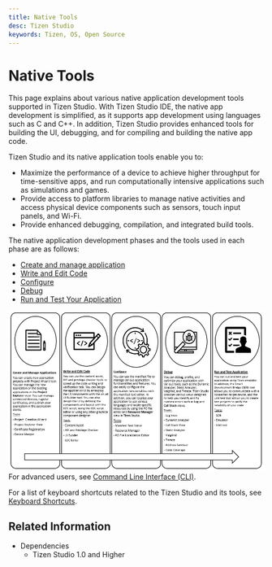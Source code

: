 ```yaml
---
title: Native Tools 
desc: Tizen Studio
keywords: Tizen, OS, Open Source
---
```


# Native Tools

This page explains about various native application development tools supported in Tizen Studio. With Tizen Studio IDE, the native app development is simplified, as it supports app development using languages such as C and C++.
In addition, Tizen Studio provides enhanced tools for building the UI, debugging, and for compiling and building the native app code.

Tizen Studio and its native application tools enable you to:
- Maximize the performance of a device to achieve higher throughput for time-sensitive apps, and run computationally intensive applications such as simulations and games.
- Provide access to platform libraries to manage native activities and access physical device components such as sensors, touch input panels, and Wi-Fi.
- Provide enhanced debugging, compilation, and integrated build tools. 

The native application development phases and the tools used in each phase are as follows:
- [Create and manage application](managing-projects.md)
- [Write and Edit Code](coding.md) 
- [Configure](configuring.md) 
- [Debug](debugging.md) 
- [Run and Test Your Application](running-testing.md) 

 
![Native application development](./tizenstudio/native-tools/media/nat1.PNG)
For advanced users, see [Command Line Interface (CLI)](../common-tools/command-line-interface.md).

For a list of keyboard shortcuts related to the Tizen Studio and its tools, see [Keyboard Shortcuts](../common-tools/keyboard-shortcuts.md).

## Related Information
- Dependencies
  - Tizen Studio 1.0 and Higher
